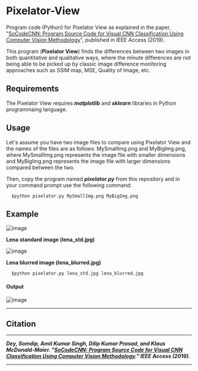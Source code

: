 # Pixelator-View
Program code (Python) for Pixelator View as explained in the paper, "[SoCodeCNN: Program Source Code for Visual CNN Classification Using Computer Vision Methodology](https://ieeexplore.ieee.org/document/8882216)", published in IEEE Access (2019).

This program (**Pixelator View**) finds the differences between two images in both quantitative and qualitative ways, where the minute differences are not being able to be picked up by classic image difference monitoring approaches such as SSIM map, MSE, Quality of Image, etc.

## Requirements

The Pixelator View requires ***matplotlib*** and ***sklearn*** libraries in Python programmaing language.

## Usage

Let's assume you have two image files to compare using Pixelator View and the names of the files are as follows: MySmallImg.png and MyBigImg.png, where MySmallImg.png represents the image file with smaller dimensions and MyBigImg.png represents the image file with larger dimensions compared between the two.

Then, copy the program named ***pixelator.py*** from this repository and in your command prompt use the following command:

      $python pixelator.py MySmallImg.png MyBigImg.png

## Example

![image](https://user-images.githubusercontent.com/8515608/67832082-6b349980-fad8-11e9-86da-868e6e05e8e0.jpg)

**Lena standard image (lena_std.jpg)**

![image](https://user-images.githubusercontent.com/8515608/67832086-6e2f8a00-fad8-11e9-9e2b-f3177bf31121.jpg)

**Lena blurred image (lena_blurred.jpg)**

      $python pixelator.py lena_std.jpg lena_blurred.jpg

#### Output

![image](https://user-images.githubusercontent.com/8515608/67832094-71c31100-fad8-11e9-9434-aed69c4e25a8.png)

----------------------------------------------------------------------------

## Citation
***
***Dey, Somdip, Amit Kumar Singh, Dilip Kumar Prasad, and Klaus McDonald-Maier. "[SoCodeCNN: Program Source Code for Visual CNN Classification Using Computer Vision Methodology](https://ieeexplore.ieee.org/document/8882216)." IEEE Access (2019).***
***

